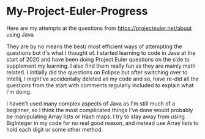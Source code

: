 # My-Project-Euler-Progress
Here are my attempts at the questions from https://projecteuler.net/about using Java

They are by no means the best/ most efficient ways of attempting the questions but it's what I thought of. I started learning to code in Java at the start of 2020 and have been doing Project Euler questions on the side to supplement my learning. I also find them really fun as they are mainly math related. I initially did the questions on Eclipse but after switching over to Intellij, I might've accidentally deleted all my code and so, have re-did all the questions from the start with comments regularly included to explain what I'm doing.

I haven't used many complex aspects of Java as I'm still much of a beginner, so I think the most complicated things I've done would probably be manipulating Array lists or Hash maps. I try to stay away from using BigInteger in my code for no real good reason, and instead use Array lists to hold each digit or some other method.
